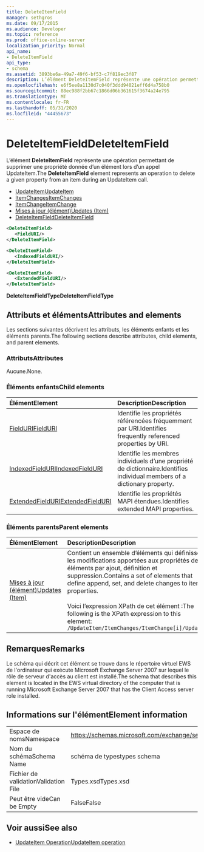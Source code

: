 ```yaml
---
title: DeleteItemField
manager: sethgros
ms.date: 09/17/2015
ms.audience: Developer
ms.topic: reference
ms.prod: office-online-server
localization_priority: Normal
api_name:
- DeleteItemField
api_type:
- schema
ms.assetid: 3893be6a-49a7-49f6-bf53-c7f819ec3f87
description: L’élément DeleteItemField représente une opération permettant de supprimer une propriété donnée d’un élément lors d’un appel UpdateItem.
ms.openlocfilehash: e6f5ee8a1130d7c040f3ddd94021eff6d4a758b0
ms.sourcegitcommit: 88ec988f2bb67c1866d06b361615f3674a24e795
ms.translationtype: MT
ms.contentlocale: fr-FR
ms.lasthandoff: 05/31/2020
ms.locfileid: "44455673"
---
```

# <a name="deleteitemfield"></a><span data-ttu-id="fc4be-103">DeleteItemField</span><span class="sxs-lookup"><span data-stu-id="fc4be-103">DeleteItemField</span></span>

<span data-ttu-id="fc4be-104">L’élément **DeleteItemField** représente une opération permettant de supprimer une propriété donnée d’un élément lors d’un appel UpdateItem.</span><span class="sxs-lookup"><span data-stu-id="fc4be-104">The **DeleteItemField** element represents an operation to delete a given property from an item during an UpdateItem call.</span></span> 
 
- [<span data-ttu-id="fc4be-105">UpdateItem</span><span class="sxs-lookup"><span data-stu-id="fc4be-105">UpdateItem</span></span>](updateitem.md)  
- [<span data-ttu-id="fc4be-106">ItemChanges</span><span class="sxs-lookup"><span data-stu-id="fc4be-106">ItemChanges</span></span>](itemchanges.md) 
- [<span data-ttu-id="fc4be-107">ItemChange</span><span class="sxs-lookup"><span data-stu-id="fc4be-107">ItemChange</span></span>](itemchange.md) 
- [<span data-ttu-id="fc4be-108">Mises à jour (élément)</span><span class="sxs-lookup"><span data-stu-id="fc4be-108">Updates (Item)</span></span>](updates-item.md) 
- [<span data-ttu-id="fc4be-109">DeleteItemField</span><span class="sxs-lookup"><span data-stu-id="fc4be-109">DeleteItemField</span></span>](deleteitemfield.md)
  
```xml
<DeleteItemField>
   <FieldURI/>
</DeleteItemField>
```

```xml
<DeleteItemField>
   <IndexedFieldURI/> 
</DeleteItemField>
```

```xml
<DeleteItemField>
   <ExtendedFieldURI/>
</DeleteItemField>
```

<span data-ttu-id="fc4be-110">**DeleteItemFieldType**</span><span class="sxs-lookup"><span data-stu-id="fc4be-110">**DeleteItemFieldType**</span></span>

## <a name="attributes-and-elements"></a><span data-ttu-id="fc4be-111">Attributs et éléments</span><span class="sxs-lookup"><span data-stu-id="fc4be-111">Attributes and elements</span></span>

<span data-ttu-id="fc4be-112">Les sections suivantes décrivent les attributs, les éléments enfants et les éléments parents.</span><span class="sxs-lookup"><span data-stu-id="fc4be-112">The following sections describe attributes, child elements, and parent elements.</span></span>
  
### <a name="attributes"></a><span data-ttu-id="fc4be-113">Attributs</span><span class="sxs-lookup"><span data-stu-id="fc4be-113">Attributes</span></span>

<span data-ttu-id="fc4be-114">Aucune.</span><span class="sxs-lookup"><span data-stu-id="fc4be-114">None.</span></span>
  
### <a name="child-elements"></a><span data-ttu-id="fc4be-115">Éléments enfants</span><span class="sxs-lookup"><span data-stu-id="fc4be-115">Child elements</span></span>

|<span data-ttu-id="fc4be-116">**Élément**</span><span class="sxs-lookup"><span data-stu-id="fc4be-116">**Element**</span></span>|<span data-ttu-id="fc4be-117">**Description**</span><span class="sxs-lookup"><span data-stu-id="fc4be-117">**Description**</span></span>|
|:-----|:-----|
|[<span data-ttu-id="fc4be-118">FieldURI</span><span class="sxs-lookup"><span data-stu-id="fc4be-118">FieldURI</span></span>](fielduri.md) <br/> |<span data-ttu-id="fc4be-119">Identifie les propriétés référencées fréquemment par URI.</span><span class="sxs-lookup"><span data-stu-id="fc4be-119">Identifies frequently referenced properties by URI.</span></span>  <br/> |
|[<span data-ttu-id="fc4be-120">IndexedFieldURI</span><span class="sxs-lookup"><span data-stu-id="fc4be-120">IndexedFieldURI</span></span>](indexedfielduri.md) <br/> |<span data-ttu-id="fc4be-121">Identifie les membres individuels d’une propriété de dictionnaire.</span><span class="sxs-lookup"><span data-stu-id="fc4be-121">Identifies individual members of a dictionary property.</span></span>  <br/> |
|[<span data-ttu-id="fc4be-122">ExtendedFieldURI</span><span class="sxs-lookup"><span data-stu-id="fc4be-122">ExtendedFieldURI</span></span>](extendedfielduri.md) <br/> |<span data-ttu-id="fc4be-123">Identifie les propriétés MAPI étendues.</span><span class="sxs-lookup"><span data-stu-id="fc4be-123">Identifies extended MAPI properties.</span></span>  <br/> |
   
### <a name="parent-elements"></a><span data-ttu-id="fc4be-124">Éléments parents</span><span class="sxs-lookup"><span data-stu-id="fc4be-124">Parent elements</span></span>

|<span data-ttu-id="fc4be-125">**Élément**</span><span class="sxs-lookup"><span data-stu-id="fc4be-125">**Element**</span></span>|<span data-ttu-id="fc4be-126">**Description**</span><span class="sxs-lookup"><span data-stu-id="fc4be-126">**Description**</span></span>|
|:-----|:-----|
|[<span data-ttu-id="fc4be-127">Mises à jour (élément)</span><span class="sxs-lookup"><span data-stu-id="fc4be-127">Updates (Item)</span></span>](updates-item.md) <br/> |<span data-ttu-id="fc4be-128">Contient un ensemble d’éléments qui définissent les modifications apportées aux propriétés des éléments par ajout, définition et suppression.</span><span class="sxs-lookup"><span data-stu-id="fc4be-128">Contains a set of elements that define append, set, and delete changes to item properties.</span></span>  <br/><br/><span data-ttu-id="fc4be-129">Voici l’expression XPath de cet élément :</span><span class="sxs-lookup"><span data-stu-id="fc4be-129">The following is the XPath expression to this element:</span></span><br/>`/UpdateItem/ItemChanges/ItemChange[i]/Updates` <br/> |
   
## <a name="remarks"></a><span data-ttu-id="fc4be-130">Remarques</span><span class="sxs-lookup"><span data-stu-id="fc4be-130">Remarks</span></span>

<span data-ttu-id="fc4be-131">Le schéma qui décrit cet élément se trouve dans le répertoire virtuel EWS de l'ordinateur qui exécute Microsoft Exchange Server 2007 sur lequel le rôle de serveur d'accès au client est installé.</span><span class="sxs-lookup"><span data-stu-id="fc4be-131">The schema that describes this element is located in the EWS virtual directory of the computer that is running Microsoft Exchange Server 2007 that has the Client Access server role installed.</span></span>
  
## <a name="element-information"></a><span data-ttu-id="fc4be-132">Informations sur l'élément</span><span class="sxs-lookup"><span data-stu-id="fc4be-132">Element information</span></span>

|||
|:-----|:-----|
|<span data-ttu-id="fc4be-133">Espace de noms</span><span class="sxs-lookup"><span data-stu-id="fc4be-133">Namespace</span></span>  <br/> |https://schemas.microsoft.com/exchange/services/2006/types  <br/> |
|<span data-ttu-id="fc4be-134">Nom du schéma</span><span class="sxs-lookup"><span data-stu-id="fc4be-134">Schema Name</span></span>  <br/> |<span data-ttu-id="fc4be-135">schéma de types</span><span class="sxs-lookup"><span data-stu-id="fc4be-135">types schema</span></span>  <br/> |
|<span data-ttu-id="fc4be-136">Fichier de validation</span><span class="sxs-lookup"><span data-stu-id="fc4be-136">Validation File</span></span>  <br/> |<span data-ttu-id="fc4be-137">Types.xsd</span><span class="sxs-lookup"><span data-stu-id="fc4be-137">Types.xsd</span></span>  <br/> |
|<span data-ttu-id="fc4be-138">Peut être vide</span><span class="sxs-lookup"><span data-stu-id="fc4be-138">Can be Empty</span></span>  <br/> |<span data-ttu-id="fc4be-139">False</span><span class="sxs-lookup"><span data-stu-id="fc4be-139">False</span></span>  <br/> |
   
## <a name="see-also"></a><span data-ttu-id="fc4be-140">Voir aussi</span><span class="sxs-lookup"><span data-stu-id="fc4be-140">See also</span></span>

- [<span data-ttu-id="fc4be-141">UpdateItem Operation</span><span class="sxs-lookup"><span data-stu-id="fc4be-141">UpdateItem operation</span></span>](updateitem-operation.md)

